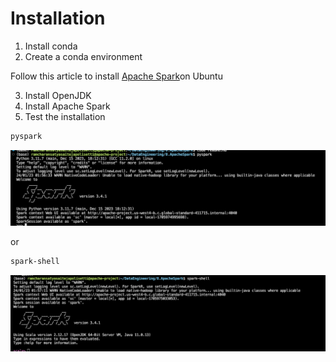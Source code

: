 # Installation

1. Install conda
2. Create a conda environment

Follow this article to install [Apache Spark](https://medium.com/@divya.chandana/easy-install-pyspark-in-anaconda-e2d427b3492f)on Ubuntu 

3. Install OpenJDK 
4. Install Apache Spark
5. Test the installation
```bash
pyspark
```
![Alt text](image.png)

or 

```bash
spark-shell
```
![Alt text](image-1.png)